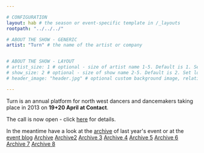 ```yaml
---

# CONFIGURATION
layout: hab # the season or event-specific template in /_layouts
rootpath: "../../../"

# ABOUT THE SHOW - GENERIC
artist: "Turn" # the name of the artist or company


# ABOUT THE SHOW - LAYOUT
# artist_size: 1 # optional - size of artist name 1-5. Default is 1. Set longer names to lower values
# show_size: 2 # optional - size of show name 2-5. Default is 2. Set longer names to lower values
# header_image: "header.jpg" # optional custom background image, relative to current page

---
```


Turn is an annual platform for north west dancers and dancemakers taking place in 2013 on **19+20 April at Contact**.  

The call is now open - click [here](http://turnmcr.posterous.com/turn-2013-call-for-proposals) for details.

In the meantime have a look at the [archive](http://www.wordofwarning.org/archive/2012-springsummer/turn/index.html) of last year's event or at the [event blog](http://turnmcr.posterous.com)
[Archive](/archive/2012-springsummer/turn)
[Archive2](/archive/2012-springsummer/turn/index.html)
[Archive 3](/tree/master/archive/2012-springsummer/turn)
[Archive 4](/tree/master/archive/2012-springsummer/turn/index.html)
[Archive 5](wordofwarning.github.com/tree/master/archive/2012-springsummer/turn)
[Archive 6](wordofwarning.github.com/tree/master/archive/2012-springsummer/turn/index.html)
[Archive 7](wordofwarning/wordofwarning.github.com/tree/master/archive/2012-springsummer/turn)
[Archive 8](wordofwarning/wordofwarning.github.com/tree/master/archive/2012-springsummer/turn/index.html)
